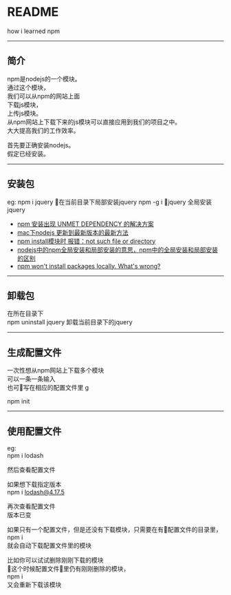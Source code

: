 # README  
how i learned npm


------  

## 简介  

npm是nodejs的一个模块。  
通过这个模块，  
我们可以从npm的网站上面  
下载js模块，  
上传js模块。  
从npm网站上下载下来的js模块可以直接应用到我们的项目之中。  
大大提高我们的工作效率。  

首先要正确安装nodejs。  
假定已经安装。 

------  

## 安装包  

eg: 
npm i jquery 在当前目录下局部安装jquery
npm -g i jquery 全局安装jquery  

* [npm 安装出现 UNMET DEPENDENCY 的解决方案][1]  
* [mac下nodejs 更新到最新版本的最新方法][2]  
* [npm install模块时 报错：not such file or directory][3]  
* [nodejs中的npm全局安装和局部安装的意思，npm中的全局安装和局部安装的区别][4]     
* [npm won't install packages locally. What's wrong?][5]  

[1]:https://lellansin.wordpress.com/2014/02/27/npm-%E5%AE%89%E8%A3%85%E5%87%BA%E7%8E%B0-unmet-dependency-%E7%9A%84%E8%A7%A3%E5%86%B3%E6%96%B9%E6%A1%88/  
[2]:https://blog.csdn.net/chwshuang/article/details/54965100  
[3]:https://segmentfault.com/q/1010000012930521 

[4]:https://blog.csdn.net/jiang7701037/article/details/80706920

[5]:https://blog.csdn.net/davidsu33/article/details/52633904

------

## 卸载包  

在所在目录下  
npm uninstall jquery 卸载当前目录下的jquery  

------  

## 生成配置文件  

一次性想从npm网站上下载多个模块  
可以一条一条输入  
也可写在相应的配置文件里  g

npm init  

-------  

## 使用配置文件  

eg:  
npm i lodash  

然后查看配置文件  

如果想下载指定版本     
npm i lodash@4.17.5    

再次查看配置文件  
版本已变   

如果只有一个配置文件，但是还没有下载模块，只需要在有配置文件的目录里，  
npm i   
就会自动下载配置文件里的模块  

比如你可以试试删除刚刚下载的模块  
这个时候配置文件里仍有刚刚删除的模块，  
npm i  
又会重新下载该模块  






